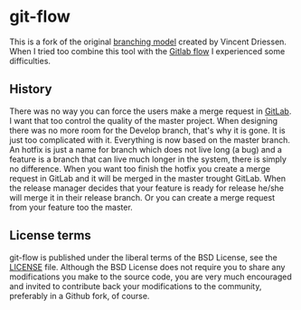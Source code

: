 git-flow
========

This is a fork of the original [branching model](http://nvie.com/git-model "original blog post") created by Vincent Driessen.
When I tried too combine this tool with the [Gitlab flow](https://about.gitlab.com/2014/09/29/gitlab-flow/)  I experienced some difficulties.



History
---------------
There was no way you can force the users make a merge request in [GitLab](https://about.gitlab.com/). I want that too control the quality of the master project. When designing there was no more room for the Develop branch, that's why it is gone.
It is just too complicated with it. Everything is now based on the master branch. An hotfix is just a name for branch which does not live long (a bug) and a feature is a branch that can live much longer in the system, there is simply no difference.
When you want too finish the hotfix you create a merge request in GitLab and it will be merged in the master trought GitLab. When the release manager decides that your feature is ready for release he/she will merge it in their release branch. Or you can create a merge request from your feature too the master.

License terms
-------------
git-flow is published under the liberal terms of the BSD License, see the
[LICENSE](LICENSE) file. Although the BSD License does not require you to share
any modifications you make to the source code, you are very much encouraged and
invited to contribute back your modifications to the community, preferably
in a Github fork, of course.


